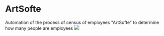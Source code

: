 # ArtSofte
Automation of the process of census of employees "ArtSofte" to determine how many people are employees
![]([[https://github.com/Aizhan-Khassenova/Graduation-project-Telegram-Bot/blob/main/present/1.png](https://github.com/Aizhan-Khassenova/ArtSofte/blob/main/1.PNG)])
